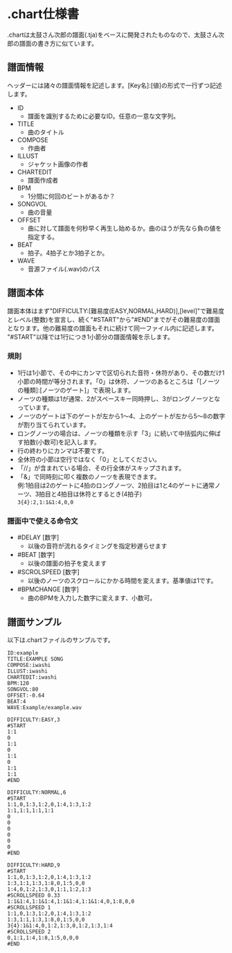 # .chart仕様書
.chartは太鼓さん次郎の譜面(.tja)をベースに開発されたものなので、太鼓さん次郎の譜面の書き方に似ています。

## 譜面情報
ヘッダーには諸々の譜面情報を記述します。\[Key名\]:\[値\]の形式で一行ずつ記述します。
- ID
    - 譜面を識別するために必要なID。任意の一意な文字列。
- TITLE
    - 曲のタイトル
- COMPOSE
    - 作曲者
- ILLUST
    - ジャケット画像の作者
- CHARTEDIT
    - 譜面作成者
- BPM
    - 1分間に何回のビートがあるか？
- SONGVOL
    - 曲の音量
- OFFSET
    - 曲に対して譜面を何秒早く再生し始めるか。曲のほうが先なら負の値を指定する。
- BEAT
    - 拍子。4拍子とか3拍子とか。
- WAVE
    - 音源ファイル(.wav)のパス

## 譜面本体
譜面本体はまず"DIFFICULTY:\[難易度(EASY,NORMAL,HARD)\],\[level\]"で難易度とレベル(整数)を宣言し、続く"#START"から"#END"までがその難易度の譜面となります。他の難易度の譜面もそれに続けて同一ファイル内に記述します。  
"#START"以降では1行につき1小節分の譜面情報を示します。
### 規則
- 1行は1小節で、その中にカンマで区切られた音符・休符があり、その数だけ1小節の時間が等分されます。「0」は休符、ノーツのあるところは「\[ノーツの種類\]:\[ノーツのゲート\]」で表現します。
- ノーツの種類は1が通常、2がスペースキー同時押し、3がロングノーツとなっています。
- ノーツのゲートは下のゲートが左から1～4、上のゲートが左から5～8の数字が割り当てられています。
- ロングノーツの場合は、ノーツの種類を示す「3」に続いて中括弧内に伸ばす拍数(小数可)を記入します。
- 行の終わりにカンマは不要です。
- 全休符の小節は空行ではなく「0」としてください。
- 「//」が含まれている場合、その行全体がスキップされます。
- 「&」で同時刻に叩く複数のノーツを表現できます。  
例:1拍目は2のゲートに4拍のロングノーツ、2拍目は1と4のゲートに通常ノーツ、3拍目と4拍目は休符とするとき(4拍子)  
`3{4}:2,1:1&1:4,0,0`

### 譜面中で使える命令文
- #DELAY \[数字\] 
    - 以後の音符が流れるタイミングを指定秒遅らせます
- #BEAT \[数字\]
    - 以後の譜面の拍子を変えます
- #SCROLSPEED \[数字\]
    - 以後のノーツのスクロールにかかる時間を変えます。基準値は1です。
- #BPMCHANGE \[数字\] 
    - 曲のBPMを入力した数字に変えます、小数可。


## 譜面サンプル
以下は.chartファイルのサンプルです。
```
ID:example
TITLE:EXAMPLE SONG
COMPOSE:iwashi
ILLUST:iwashi
CHARTEDIT:iwashi
BPM:120
SONGVOL:80
OFFSET:-0.64
BEAT:4
WAVE:Example/example.wav

DIFFICULTY:EASY,3
#START
1:1
0
1:1
0
1:1
0
1:1
1:1
#END

DIFFICULTY:NORMAL,6
#START
1:1,0,1:3,1:2,0,1:4,1:3,1:2
1:1,1:1,1:1,1:1
0
0
0
0
0
0
#END

DIFFICULTY:HARD,9
#START
1:1,0,1:3,1:2,0,1:4,1:3,1:2
1:3,1:1,1:3,1:8,0,1:5,0,0
1:4,0,1:2,1:3,0,1:1,1:2,1:3
#SCROLLSPEED 0.33
1:1&1:4,1:1&1:4,1:1&1:4,1:1&1:4,0,1:8,0,0
#SCROLLSPEED 1
1:1,0,1:3,1:2,0,1:4,1:3,1:2
1:3,1:1,1:3,1:8,0,1:5,0,0
3{4}:1&1:4,0,1:2,1:3,0,1:2,1:3,1:4
#SCROLLSPEED 2
0,1:1,1:4,1:8,1:5,0,0,0
#END
```
